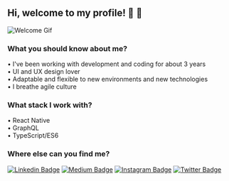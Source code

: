 
## Hi, welcome to my profile! :wave: :wave:

![Welcome Gif](https://media.giphy.com/media/bcKmIWkUMCjVm/giphy.gif)
### What you should know about me?

• I've been working with development and coding for about 3 years <br>
• UI and UX design lover <br>
• Adaptable and flexible to new environments and new technologies  <br>
• I breathe agile culture <br>

### What stack I work with?
• React Native <br>
• GraphQL <br>
• TypeScript/ES6 <br>

### Where else can you find me?
[![Linkedin Badge](https://img.shields.io/badge/-LinkedIn-blue?style=flat-square&logo=Linkedin&logoColor=white&link=https://www.linkedin.com/in/moniquealtero/)](https://www.linkedin.com/in/moniquealtero/)
[![Medium Badge](https://img.shields.io/badge/-Medium-000000?style=flat-square&labelColor=000000&logo=medium&logoColor=white&link=https://medium.com/@moniquealtero)](https://medium.com/@moniquealtero)
[![Instagram Badge](https://img.shields.io/badge/-Instagram-C13584?style=flat-square&labelColor=C13584&logo=instagram&logoColor=white&link=https://www.instagram.com/moniquealtero/)](https://www.instagram.com/moniquealtero/)
[![Twitter Badge](https://img.shields.io/badge/-Twitter-blue?style=flat-square&logo=Twitter&logoColor=white&link=https://www.twitter.com/moniquealtero/)](https://www.twitter.com/moniquealtero)
